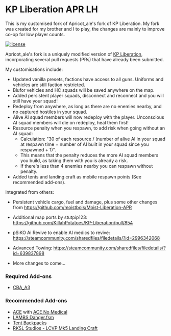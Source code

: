 # KP Liberation APR LH
This is my customised fork of Apricot_ale's fork of KP Liberation. My fork was created for my brother and I to play, the changes are mainly to improve co-op for low player counts.

[![license](https://img.shields.io/github/license/KillahPotatoes/KP-Liberation.svg)](https://github.com/KillahPotatoes/KP-Liberation/blob/master/LICENSE.md)

Apricot_ale's fork is a uniquely modified version of [KP Liberation](https://github.com/KillahPotatoes/KP-Liberation), incorporating several pull requests (PRs) that have already been submitted.

My customisations include:

- Updated vanilla presets, factions have access to all guns. Uniforms and vehicles are still faction restricted.
- Blufor vehicles and HC squads will be saved anywhere on the map.
- Added persistent player squads, disconnect and reconnect and you will still have your squad!
- Redeploy from anywhere, as long as there are no enemies nearby, and no captured hostiles in your squad.
- Alive AI squad members will now redeploy with the player. Unconscious AI squad members will die on redeploy, heal them first!
- Resource penalty when you respawn, to add risk when going without an AI squad:
    - Calculation: "30 of each resource / (number of alive AI in your squad at respawn time + number of AI built in your squad since you respawned + 1)".
    - This means that the penalty reduces the more AI squad members you build, as taking them with you is already a risk.
    - If there's less than 4 enemies nearby you can respawn without penalty.
- Added tents and landing craft as mobile respawn points (See recommended add-ons).

Integrated from others:

- Persistent vehicle cargo, fuel and damage, plus some other changes from https://github.com/moistbois/Moist-Liberation-APR
- Additional map ports by stutpip123: https://github.com/KillahPotatoes/KP-Liberation/pull/854
- pSiKO Ai Revive to enable AI medics to revive: https://steamcommunity.com/sharedfiles/filedetails/?id=2996342068
- Advanced Towing: https://steamcommunity.com/sharedfiles/filedetails/?id=639837898

- More changes to come...

### Required Add-ons
- [CBA_A3](https://steamcommunity.com/sharedfiles/filedetails/?id=450814997)

### Recommended Add-ons
- [ACE](https://steamcommunity.com/sharedfiles/filedetails/?id=463939057) with [ACE No Medical](https://steamcommunity.com/sharedfiles/filedetails/?id=3053169823)
- [LAMBS Danger.fsm](https://steamcommunity.com/sharedfiles/filedetails/?id=1858075458)
- [Tent Backpacks](https://steamcommunity.com/sharedfiles/filedetails/?id=2177826065)
- [RKSL Studios - LCVP Mk5 Landing Craft](https://steamcommunity.com/sharedfiles/filedetails/?id=1752496126)
